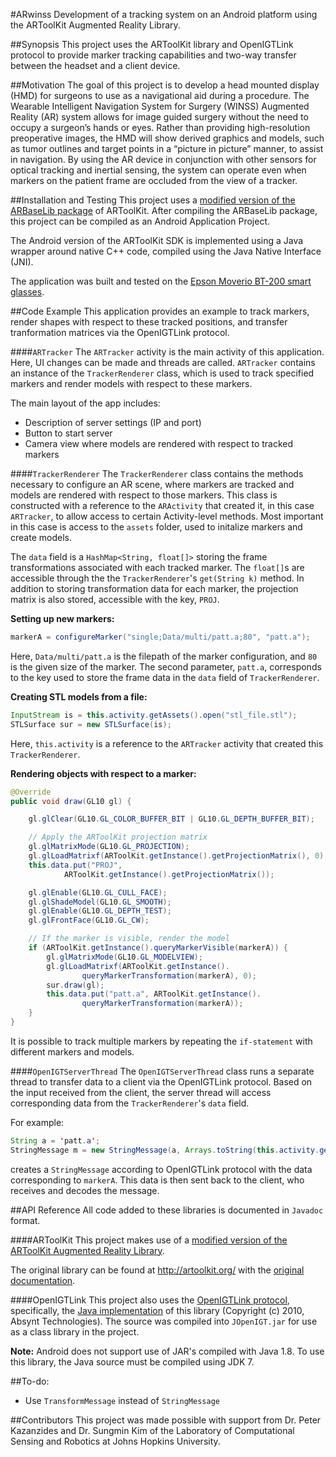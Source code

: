#ARwinss
Development of a tracking system on an Android platform using the ARToolKit Augmented Reality Library.

##Synopsis
This project uses the ARToolKit library and OpenIGTLink protocol to provide marker tracking capabilities 
and two-way transfer between the headset and a client device.

##Motivation
The goal of this project is to develop a head mounted display (HMD) for surgeons to use as a navigational aid during a procedure.
The Wearable Intelligent Navigation System for Surgery (WINSS) Augmented Reality (AR) system allows for image guided surgery without the need to occupy a surgeon’s hands or eyes. 
Rather than providing high-resolution preoperative images, the HMD will show derived graphics and models, 
such as tumor outlines and target points in a “picture in picture” manner, to assist in navigation. 
By using the AR device in conjunction with other sensors for optical tracking and inertial sensing, 
the system can operate even when markers on the patient frame are occluded from the view of a tracker.  

##Installation and Testing
This project uses a [modified version of the ARBaseLib package](https://github.com/pranavl/ARwinss) of ARToolKit.
After compiling the ARBaseLib package, this project can be compiled as an Android Application Project.

The Android version of the ARToolKit SDK is implemented using a Java wrapper around native C++ code, compiled using the Java Native Interface (JNI).

The application was built and tested on the [Epson Moverio BT-200 smart glasses](http://www.epson.com/cgi-bin/Store/jsp/Landing/moverio-bt-200-smart-glasses.do?ref=van_moverio_2014).

##Code Example
This application provides an example to track markers, render shapes with respect to these tracked positions, 
and transfer tranformation matrices via the OpenIGTLink protocol.

####`ARTracker`
The `ARTracker` activity is the main activity of this application. Here, UI changes can be made and threads are called. 
`ARTracker` contains an instance of the `TrackerRenderer` class, which is used to track specified markers and render models with respect to these markers.

The main layout of the app includes:
* Description of server settings (IP and port)
* Button to start server
* Camera view where models are rendered with respect to tracked markers

####`TrackerRenderer`
The `TrackerRenderer` class contains the methods necessary to configure an AR scene, where markers are tracked and models are rendered with respect to those markers.
This class is constructed with a reference to the `ARActivity` that created it, in this case `ARTracker`, to allow access to certain Activity-level methods.
Most important in this case is access to the `assets` folder, used to initalize markers and create models.

The `data` field is a `HashMap<String, float[]>` storing the frame transformations associated with each tracked marker. 
The `float[]`s are accessible through the the `TrackerRenderer`'s `get(String k)` method.
In addition to storing transformation data for each marker, the projection matrix is also stored, accessible with the key, `PROJ`.

**Setting up new markers:**
```java
markerA = configureMarker("single;Data/multi/patt.a;80", "patt.a");	
```
Here, `Data/multi/patt.a` is the filepath of the marker configuration, and `80` is the given size of the marker.
The second parameter, `patt.a`, corresponds to the key used to store the frame data in the `data` field of `TrackerRenderer`.

**Creating STL models from a file:**
```java
InputStream is = this.activity.getAssets().open("stl_file.stl");
STLSurface sur = new STLSurface(is);
```
Here, `this.activity` is a reference to the `ARTracker` activity that created this `TrackerRenderer`.

**Rendering objects with respect to a marker:**
```java
@Override
public void draw(GL10 gl) {

    gl.glClear(GL10.GL_COLOR_BUFFER_BIT | GL10.GL_DEPTH_BUFFER_BIT);

    // Apply the ARToolKit projection matrix
    gl.glMatrixMode(GL10.GL_PROJECTION);
    gl.glLoadMatrixf(ARToolKit.getInstance().getProjectionMatrix(), 0);
    this.data.put("PROJ", 
            ARToolKit.getInstance().getProjectionMatrix());

    gl.glEnable(GL10.GL_CULL_FACE);
    gl.glShadeModel(GL10.GL_SMOOTH);
    gl.glEnable(GL10.GL_DEPTH_TEST);
    gl.glFrontFace(GL10.GL_CW);

    // If the marker is visible, render the model
    if (ARToolKit.getInstance().queryMarkerVisible(markerA)) {
        gl.glMatrixMode(GL10.GL_MODELVIEW);
        gl.glLoadMatrixf(ARToolKit.getInstance().
                queryMarkerTransformation(markerA), 0);
        sur.draw(gl);
        this.data.put("patt.a", ARToolKit.getInstance().
                queryMarkerTransformation(markerA));
    }
}
```
It is possible to track multiple markers by repeating the `if-statement` with different markers and models.

####`OpenIGTServerThread`
The `OpenIGTServerThread` class runs a separate thread to transfer data to a client via the OpenIGTLink protocol.
Based on the input received from the client, the server thread will access corresponding data from the `TrackerRenderer`'s `data` field.

For example:
```java
String a = 'patt.a';
StringMessage m = new StringMessage(a, Arrays.toString(this.activity.getRenderer().get(a)));
```
creates a `StringMessage` according to OpenIGTLink protocol with the data corresponding to `markerA`. 
This data is then sent back to the client, who receives and decodes the message.

##API Reference
All code added to these libraries is documented in `Javadoc` format.

####ARToolKit
This project makes use of a [modified version of the ARToolKit Augmented Reality Library](https://github.com/pranavl/ARwinss). 

The original library can be found at http://artoolkit.org/ with the [original documentation](http://artoolkit.org/documentation/).

####OpenIGTLink
This project also uses the [OpenIGTLink protocol](http://openigtlink.org/), 
specifically, the [Java implementation](https://code.google.com/p/igtlink4j/) of this library (Copyright (c) 2010, Absynt Technologies).
The source was compiled into `JOpenIGT.jar` for use as a class library in the project.

**Note:** Android does not support use of JAR's compiled with Java 1.8. To use this library, the Java source must be compiled using JDK 7.

##To-do:
* Use `TransformMessage` instead of `StringMessage`

##Contributors
This project was made possible with support from Dr. Peter Kazanzides and Dr. Sungmin Kim
of the Laboratory of Computational Sensing and Robotics at Johns Hopkins University.
